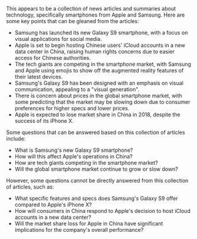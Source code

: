 This appears to be a collection of news articles and summaries about technology, specifically smartphones from Apple and Samsung. Here are some key points that can be gleaned from the articles:

* Samsung has launched its new Galaxy S9 smartphone, with a focus on visual applications for social media.
* Apple is set to begin hosting Chinese users' iCloud accounts in a new data center in China, raising human rights concerns due to easier access for Chinese authorities.
* The tech giants are competing in the smartphone market, with Samsung and Apple using emojis to show off the augmented reality features of their latest devices.
* Samsung's Galaxy S9 has been designed with an emphasis on visual communication, appealing to a "visual generation".
* There is concern about prices in the global smartphone market, with some predicting that the market may be slowing down due to consumer preferences for higher specs and lower prices.
* Apple is expected to lose market share in China in 2018, despite the success of its iPhone X.

Some questions that can be answered based on this collection of articles include:

* What is Samsung's new Galaxy S9 smartphone?
* How will this affect Apple's operations in China?
* How are tech giants competing in the smartphone market?
* Will the global smartphone market continue to grow or slow down?

However, some questions cannot be directly answered from this collection of articles, such as:

* What specific features and specs does Samsung's Galaxy S9 offer compared to Apple's iPhone X?
* How will consumers in China respond to Apple's decision to host iCloud accounts in a new data center?
* Will the market share loss for Apple in China have significant implications for the company's overall performance?